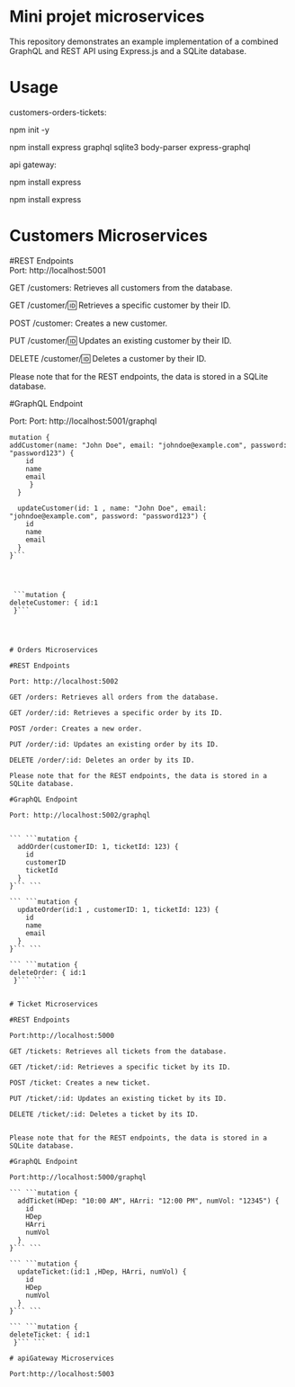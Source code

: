 # Mini projet microservices
This repository demonstrates an example implementation of a combined GraphQL and REST API using Express.js and a SQLite database. 
# Usage
customers-orders-tickets:

npm init -y

npm install express graphql sqlite3 body-parser express-graphql

api gateway:

npm install express

npm install express

# Customers Microservices
#REST Endpoints  
Port: http://localhost:5001

GET /customers: Retrieves all customers from the database.

GET /customer/:id: Retrieves a specific customer by their ID.

POST /customer: Creates a new customer.

PUT /customer/:id: Updates an existing customer by their ID.

DELETE /customer/:id: Deletes a customer by their ID.

Please note that for the REST endpoints, the data is stored in a SQLite database.

#GraphQL Endpoint

Port: Port: http://localhost:5001/graphql
``` 
mutation {
addCustomer(name: "John Doe", email: "johndoe@example.com", password: "password123") {
    id
    name
    email
     }
  }

``` 




```mutation {
  updateCustomer(id: 1 , name: "John Doe", email: "johndoe@example.com", password: "password123") {
    id
    name
    email
  }
}```




 ```mutation {
deleteCustomer: { id:1
 }``` 




# Orders Microservices 

#REST Endpoints

Port: http://localhost:5002

GET /orders: Retrieves all orders from the database.

GET /order/:id: Retrieves a specific order by its ID.

POST /order: Creates a new order.

PUT /order/:id: Updates an existing order by its ID.

DELETE /order/:id: Deletes an order by its ID.

Please note that for the REST endpoints, the data is stored in a SQLite database.

#GraphQL Endpoint

Port: http://localhost:5002/graphql


``` ```mutation {
  addOrder(customerID: 1, ticketId: 123) {
    id
    customerID
    ticketId
  }
}``` ```

``` ```mutation {
  updateOrder(id:1 , customerID: 1, ticketId: 123) {
    id
    name
    email
  }
}``` ```

``` ```mutation {
deleteOrder: { id:1
 }``` ```


# Ticket Microservices 

#REST Endpoints

Port:http://localhost:5000

GET /tickets: Retrieves all tickets from the database.

GET /ticket/:id: Retrieves a specific ticket by its ID.

POST /ticket: Creates a new ticket.

PUT /ticket/:id: Updates an existing ticket by its ID.

DELETE /ticket/:id: Deletes a ticket by its ID.


Please note that for the REST endpoints, the data is stored in a SQLite database.

#GraphQL Endpoint

Port:http://localhost:5000/graphql

``` ```mutation {
  addTicket(HDep: "10:00 AM", HArri: "12:00 PM", numVol: "12345") {
    id
    HDep
    HArri
    numVol
  }
}``` ```

``` ```mutation {
  updateTicket:(id:1 ,HDep, HArri, numVol) {
    id
    HDep
    numVol
  }
}``` ```

``` ```mutation {
deleteTicket: { id:1
 }``` ```

# apiGateway Microservices 

Port:http://localhost:5003
